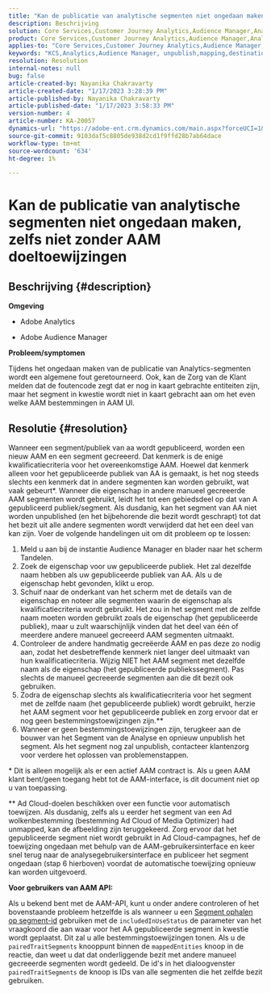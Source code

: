 ```yaml
---
title: "Kan de publicatie van analytische segmenten niet ongedaan maken, zelfs niet zonder AAM doeltoewijzingen"
description: Beschrijving
solution: Core Services,Customer Journey Analytics,Audience Manager,Analytics
product: Core Services,Customer Journey Analytics,Audience Manager,Analytics
applies-to: "Core Services,Customer Journey Analytics,Audience Manager,Analytics"
keywords: "KCS,Analytics,Audience Manager, unpublish,mapping,destination"
resolution: Resolution
internal-notes: null
bug: false
article-created-by: Nayanika Chakravarty
article-created-date: "1/17/2023 3:28:39 PM"
article-published-by: Nayanika Chakravarty
article-published-date: "1/17/2023 3:58:33 PM"
version-number: 4
article-number: KA-20057
dynamics-url: "https://adobe-ent.crm.dynamics.com/main.aspx?forceUCI=1&pagetype=entityrecord&etn=knowledgearticle&id=d63cf899-7b96-ed11-aad1-6045bd006ce9"
source-git-commit: 9103daf5c8805de938d2cd1f9ffd28b7ab64dace
workflow-type: tm+mt
source-wordcount: '634'
ht-degree: 1%

---
```


# Kan de publicatie van analytische segmenten niet ongedaan maken, zelfs niet zonder AAM doeltoewijzingen

## Beschrijving {#description}


<b>Omgeving</b>

- Adobe Analytics

- Adobe Audience Manager

<b>Probleem/symptomen</b>

Tijdens het ongedaan maken van de publicatie van Analytics-segmenten wordt een algemene fout geretourneerd. Ook, kan de Zorg van de Klant melden dat de foutencode zegt dat er nog in kaart gebrachte entiteiten zijn, maar het segment in kwestie wordt niet in kaart gebracht aan om het even welke AAM bestemmingen in AAM UI.


## Resolutie {#resolution}


Wanneer een segment/publiek van aa wordt gepubliceerd, worden een nieuw AAM en een segment gecreeerd. Dat kenmerk is de enige kwalificatiecriteria voor het overeenkomstige AAM. Hoewel dat kenmerk alleen voor het gepubliceerde publiek van AA is gemaakt, is het nog steeds slechts een kenmerk dat in andere segmenten kan worden gebruikt, wat vaak gebeurt\*. Wanneer die eigenschap in andere manueel gecreeerde AAM segmenten wordt gebruikt, leidt het tot een gebiedsdeel op dat van A gepubliceerd publiek/segment. Als dusdanig, kan het segment van AA niet worden unpublished (en het bijbehorende die bezit wordt geschrapt) tot dat het bezit uit alle andere segmenten wordt verwijderd dat het een deel van kan zijn. Voer de volgende handelingen uit om dit probleem op te lossen:

1. Meld u aan bij de instantie Audience Manager en blader naar het scherm Tandelen.
2. Zoek de eigenschap voor uw gepubliceerde publiek. Het zal dezelfde naam hebben als uw gepubliceerde publiek van AA. Als u de eigenschap hebt gevonden, klikt u erop.
3. Schuif naar de onderkant van het scherm met de details van de eigenschap en noteer alle segmenten waarin de eigenschap als kwalificatiecriteria wordt gebruikt. Het zou in het segment met de zelfde naam moeten worden gebruikt zoals de eigenschap (het gepubliceerde publiek), maar u zult waarschijnlijk vinden dat het deel van één of meerdere andere manueel gecreeerd AAM segmenten uitmaakt.
4. Controleer de andere handmatig gecreëerde AAM en pas deze zo nodig aan, zodat het desbetreffende kenmerk niet langer deel uitmaakt van hun kwalificatiecriteria. Wijzig NIET het AAM segment met dezelfde naam als de eigenschap (het gepubliceerde publiekssegment). Pas slechts de manueel gecreeerde segmenten aan die dit bezit ook gebruiken.
5. Zodra de eigenschap slechts als kwalificatiecriteria voor het segment met de zelfde naam (het gepubliceerde publiek) wordt gebruikt, herzie het AAM segment voor het gepubliceerde publiek en zorg ervoor dat er nog geen bestemmingstoewijzingen zijn.\*\*
6. Wanneer er geen bestemmingstoewijzingen zijn, terugkeer aan de bouwer van het Segment van de Analyse en opnieuw unpublish het segment. Als het segment nog zal unpublish, contacteer klantenzorg voor verdere het oplossen van problemenstappen.


\* Dit is alleen mogelijk als er een actief AAM contract is. Als u geen AAM klant bent/geen toegang hebt tot de AAM-interface, is dit document niet op u van toepassing.

\*\* Ad Cloud-doelen beschikken over een functie voor automatisch toewijzen. Als dusdanig, zelfs als u eerder het segment van een Ad wolkenbestemming (bestemming Ad Cloud of Media Optimizer) had unmapped, kan de afbeelding zijn teruggekeerd. Zorg ervoor dat het gepubliceerde segment niet wordt gebruikt in Ad Cloud-campagnes, hef de toewijzing ongedaan met behulp van de AAM-gebruikersinterface en keer snel terug naar de analysegebruikersinterface en publiceer het segment ongedaan (stap 6 hierboven) voordat de automatische toewijzing opnieuw kan worden uitgevoerd.

<b>Voor gebruikers van AAM API:</b>

Als u bekend bent met de AAM-API, kunt u onder andere controleren of het bovenstaande probleem hetzelfde is als wanneer u een [Segment ophalen op segment-id](https://bank.demdex.com/portal/swagger/index.html#/Segments%20API/get_segments__sid_) gebruiken met de `includedInUseStatus` de parameter van het vraagkoord die aan waar voor het AA gepubliceerde segment in kwestie wordt geplaatst. Dit zal u alle bestemmingstoewijzingen tonen. Als u de `pairedTraitSegments` knooppunt binnen de `mappedEntities` knoop in de reactie, dan weet u dat dat onderliggende bezit met andere manueel gecreeerde segmenten wordt gedeeld. De id&#39;s in het dialoogvenster `pairedTraitSegments` de knoop is IDs van alle segmenten die het zelfde bezit gebruiken.
